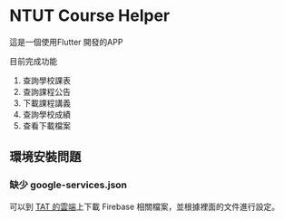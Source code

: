 # NTUT Course Helper

這是一個使用Flutter 開發的APP

目前完成功能
1. 查詢學校課表
2. 查詢課程公告
3. 下載課程講義
4. 查詢學校成績
5. 查看下載檔案

## 環境安裝問題
### 缺少 google-services.json
可以到 [TAT 的雲端](https://drive.google.com/drive/folders/1uGzZfcNeYGytfZp8z7QPqSftCaQH1jfK?usp=sharing)上下載 Firebase 相關檔案，並根據裡面的文件進行設定。